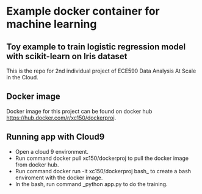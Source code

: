 # Example docker container for machine learning
## Toy example to train logistic regression model with scikit-learn on Iris dataset

This is the repo for 2nd individual project of ECE590  Data Analysis At Scale in the Cloud.

## Docker image
Docker image for this project can be found on docker hub https://hub.docker.com/r/xc150/dockerproj.

## Running app with Cloud9
- Open a cloud 9 environment.
- Run command     docker pull xc150/dockerproj to pull the docker image from docker hub.
- Run command     docker run -it xc150/dockerproj bash_ to create a bash enviroment with the docker image.
- In the bash, run     command _python app.py to do the training.
